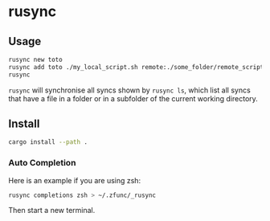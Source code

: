 # rusync

## Usage

```bash
rusync new toto
rusync add toto ./my_local_script.sh remote:./some_folder/remote_script.sh
rusync
```

``rusync`` will synchronise all syncs shown by ``rusync ls``, which list all syncs that have a file in a folder or in a subfolder of the current working directory.

## Install

```bash
cargo install --path .
```

### Auto Completion

Here is an example if you are using zsh:

```bash
rusync completions zsh > ~/.zfunc/_rusync 
```

Then start a new terminal.
